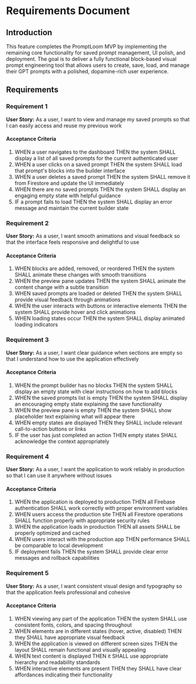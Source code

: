 # Requirements Document

## Introduction

This feature completes the PromptLoom MVP by implementing the remaining core functionality for saved prompt management, UI polish, and deployment. The goal is to deliver a fully functional block-based visual prompt engineering tool that allows users to create, save, load, and manage their GPT prompts with a polished, dopamine-rich user experience.

## Requirements

### Requirement 1

**User Story:** As a user, I want to view and manage my saved prompts so that I can easily access and reuse my previous work

#### Acceptance Criteria

1. WHEN a user navigates to the dashboard THEN the system SHALL display a list of all saved prompts for the current authenticated user
2. WHEN a user clicks on a saved prompt THEN the system SHALL load that prompt's blocks into the builder interface
3. WHEN a user deletes a saved prompt THEN the system SHALL remove it from Firestore and update the UI immediately
4. WHEN there are no saved prompts THEN the system SHALL display an engaging empty state with helpful guidance
5. IF a prompt fails to load THEN the system SHALL display an error message and maintain the current builder state

### Requirement 2

**User Story:** As a user, I want smooth animations and visual feedback so that the interface feels responsive and delightful to use

#### Acceptance Criteria

1. WHEN blocks are added, removed, or reordered THEN the system SHALL animate these changes with smooth transitions
2. WHEN the preview pane updates THEN the system SHALL animate the content change with a subtle transition
3. WHEN saved prompts are loaded or deleted THEN the system SHALL provide visual feedback through animations
4. WHEN the user interacts with buttons or interactive elements THEN the system SHALL provide hover and click animations
5. WHEN loading states occur THEN the system SHALL display animated loading indicators

### Requirement 3

**User Story:** As a user, I want clear guidance when sections are empty so that I understand how to use the application effectively

#### Acceptance Criteria

1. WHEN the prompt builder has no blocks THEN the system SHALL display an empty state with clear instructions on how to add blocks
2. WHEN the saved prompts list is empty THEN the system SHALL display an encouraging empty state explaining the save functionality
3. WHEN the preview pane is empty THEN the system SHALL show placeholder text explaining what will appear there
4. WHEN empty states are displayed THEN they SHALL include relevant call-to-action buttons or links
5. IF the user has just completed an action THEN empty states SHALL acknowledge the context appropriately

### Requirement 4

**User Story:** As a user, I want the application to work reliably in production so that I can use it anywhere without issues

#### Acceptance Criteria

1. WHEN the application is deployed to production THEN all Firebase authentication SHALL work correctly with proper environment variables
2. WHEN users access the production site THEN all Firestore operations SHALL function properly with appropriate security rules
3. WHEN the application loads in production THEN all assets SHALL be properly optimized and cached
4. WHEN users interact with the production app THEN performance SHALL be comparable to local development
5. IF deployment fails THEN the system SHALL provide clear error messages and rollback capabilities

### Requirement 5

**User Story:** As a user, I want consistent visual design and typography so that the application feels professional and cohesive

#### Acceptance Criteria

1. WHEN viewing any part of the application THEN the system SHALL use consistent fonts, colors, and spacing throughout
2. WHEN elements are in different states (hover, active, disabled) THEN they SHALL have appropriate visual feedback
3. WHEN the application is viewed on different screen sizes THEN the layout SHALL remain functional and visually appealing
4. WHEN text content is displayed THEN it SHALL use appropriate hierarchy and readability standards
5. WHEN interactive elements are present THEN they SHALL have clear affordances indicating their functionality